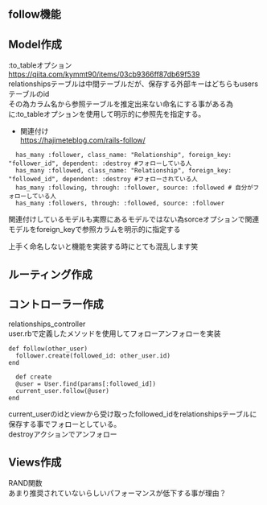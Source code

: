 ## follow機能  
## Model作成  
:to_tableオプション  
https://qiita.com/kymmt90/items/03cb9366ff87db69f539  
relationshipsテーブルは中間テーブルだが、保存する外部キーはどちらもusersテーブルのid  
その為カラム名から参照テーブルを推定出来ない命名にする事がある為に:to_tableオプションを使用して明示的に参照先を指定する。
- 関連付け  
https://hajimeteblog.com/rails-follow/  
```
  has_many :follower, class_name: "Relationship", foreign_key: "follower_id", dependent: :destroy #フォローしている人
  has_many :followed, class_name: "Relationship", foreign_key: "followed_id", dependent: :destroy #フォローされている人
  has_many :following, through: :follower, source: :followed # 自分がフォローしている人
  has_many :followers, through: :followed, source: :follower 
  ```

関連付けしているモデルも実際にあるモデルではない為sorceオプションで関連モデルをforeign_keyで参照カラムを明示的に指定する

上手く命名しないと機能を実装する時にとても混乱します笑

## ルーティング作成  
## コントローラー作成  
relationships_controller  
user.rbで定義したメソッドを使用してフォローアンフォローを実装

  ```
  def follow(other_user)
    follower.create(followed_id: other_user.id)
  end
  ```
  ```
    def create
    @user = User.find(params[:followed_id])
    current_user.follow(@user)
  end
  ```
  current_userのidとviewから受け取ったfollowed_idをrelationshipsテーブルに保存する事でフォローとしている。  
  destroyアクションでアンフォロー


## Views作成  
RAND関数  
あまり推奨されていないらしいパフォーマンスが低下する事が理由？